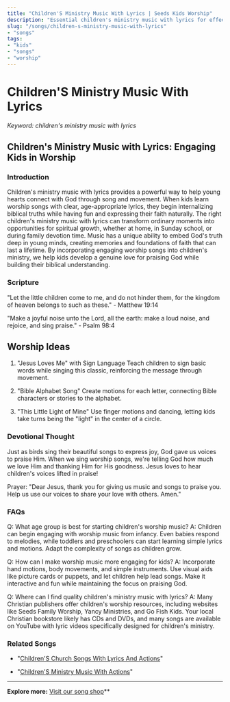 ```yaml
---
title: "Children'S Ministry Music With Lyrics | Seeds Kids Worship"
description: "Essential children's ministry music with lyrics for effective children's ministry. Professional worship resources and teaching tools."
slug: "/songs/children-s-ministry-music-with-lyrics"
- "songs"
tags:
- "kids"
- "songs"
- "worship"
---
```


# Children'S Ministry Music With Lyrics

_Keyword: children's ministry music with lyrics_

## Children's Ministry Music with Lyrics: Engaging Kids in Worship

### Introduction
Children's ministry music with lyrics provides a powerful way to help young hearts connect with God through song and movement. When kids learn worship songs with clear, age-appropriate lyrics, they begin internalizing biblical truths while having fun and expressing their faith naturally. The right children's ministry music with lyrics can transform ordinary moments into opportunities for spiritual growth, whether at home, in Sunday school, or during family devotion time. Music has a unique ability to embed God's truth deep in young minds, creating memories and foundations of faith that can last a lifetime. By incorporating engaging worship songs into children's ministry, we help kids develop a genuine love for praising God while building their biblical understanding.

### Scripture
"Let the little children come to me, and do not hinder them, for the kingdom of heaven belongs to such as these." - Matthew 19:14

"Make a joyful noise unto the Lord, all the earth: make a loud noise, and rejoice, and sing praise." - Psalm 98:4

## Worship Ideas
1. "Jesus Loves Me" with Sign Language
Teach children to sign basic words while singing this classic, reinforcing the message through movement.

2. "Bible Alphabet Song"
Create motions for each letter, connecting Bible characters or stories to the alphabet.

3. "This Little Light of Mine"
Use finger motions and dancing, letting kids take turns being the "light" in the center of a circle.

### Devotional Thought
Just as birds sing their beautiful songs to express joy, God gave us voices to praise Him. When we sing worship songs, we're telling God how much we love Him and thanking Him for His goodness. Jesus loves to hear children's voices lifted in praise!

Prayer: "Dear Jesus, thank you for giving us music and songs to praise you. Help us use our voices to share your love with others. Amen."

### FAQs

Q: What age group is best for starting children's worship music?
A: Children can begin engaging with worship music from infancy. Even babies respond to melodies, while toddlers and preschoolers can start learning simple lyrics and motions. Adapt the complexity of songs as children grow.

Q: How can I make worship music more engaging for kids?
A: Incorporate hand motions, body movements, and simple instruments. Use visual aids like picture cards or puppets, and let children help lead songs. Make it interactive and fun while maintaining the focus on praising God.

Q: Where can I find quality children's ministry music with lyrics?
A: Many Christian publishers offer children's worship resources, including websites like Seeds Family Worship, Yancy Ministries, and Go Fish Kids. Your local Christian bookstore likely has CDs and DVDs, and many songs are available on YouTube with lyric videos specifically designed for children's ministry.

### Related Songs

- "[Children'S Church Songs With Lyrics And Actions](/songs/children-s-church-songs-with-lyrics-and-actions/)"

- "[Children'S Ministry Music With Actions](/songs/children-s-ministry-music-with-actions/)"

---

**Explore more:** [Visit our song shop](https://seedskidsworship.com/shop)**

<!-- Schema Markup -->
<script type="application/ld+json">
{
  "@context": "https://schema.org",
  "@type": "MusicRecording",
  "name": "Children'S Ministry Music With Lyrics",
  "byArtist": {
    "@type": "MusicGroup",
    "name": "Seeds Kids Worship"
  },
  "isFamilyFriendly": true,
  "url": "https://seedskidsworship.com/songs/children-s-ministry-music-with-lyrics/"
}
</script>